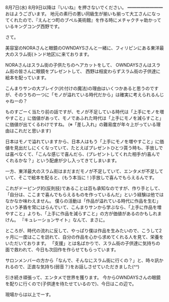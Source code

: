 8月7日(水) 8月9日以降は『いいね』を押さないでください。
━━━━━━━━
おはようございます。
地元の素行の悪い同級生が揃いも揃って大工さんになってくれたので、『えんとつ町のブペル美術館』を作る時にメチャクチャ助かっているキングコング西野です。

さて。

美容室のNORAさんと眼鏡のOWNDAYSさんと一緒に、フィリピンにある東洋最大のスラム街(トンド地区)に来ております。

NORAさんはスラム街の子供たちのヘアカットをして、
OWNDAYSさんはスラム街の皆さんに眼鏡をプレゼントして、
西野は相変わらずスラム街の子供達に絵本を配っています。

こんまりサンの大ブレイク(片付けの魔法)の理由はいくつかあると思うのですが、そのうちの一つに「モノが溢れている時代だから」は確実に考えられるんじゃねーの？

ものすごーく当たり前の話ですが、モノが不足している時代は「上手にモノを増やすこと」に価値があって、モノであふれた時代は「上手にモノを減らすこと」に価値が出てくるわけですね。
(※「差し入れ」の難易度が年々上がっている理由はこれだと思います)

日本はモノで溢れていますから、日本人はもう「上手にモノを増やすこと」に価値を見出だしにくくなっていて、たとえばプレゼントひとつ貰う時も、手放しでは喜べなくて、「こんな感じで喜んだら、(プレゼントしてくれた相手が)喜んでくれるかな？」という配慮が少し入ってきてしまいます。

一方、東洋最大のスラム街はまだまだモノが不足していて、エンタメが不足していて、そこで絵本を配ると、(もう本当に！)手放しで喜んでもらえるんです。

これがドーピング的(反則技)であることは百も承知なのですが、作り手として、「自分は、ここまで喜んでもらえるものを作っているんだ」という経験は他ではなかなか味わえません。
僕らの活動は「作品が溢れている時代に作品を生む」という矛盾を常にはらんでいて、こんまりサンから学ぶなら、「上手に作品を増やすこと」よりも、「上手に作品を減らすこと」の方が価値があるのかもしれまけん。
『キュレーションサイト』なんて、まさに。

ところが、時代の流れに反して、やっぱり僕は作品を生みたいので、こうして2ヶ月に一度はここを訪れて、自分の作品を心から求めてくれる人を見て、栄養をいただいております。
「支援」とは名ばかりで、スラム街の子供達に気持ちの面で救われて、今日も次回作を作らせてもらっています。

サロンメンバーの方から「なんで、そんなにスラム街に行くの？」と、時々訊かれるので、正直な気持ち(弱音？)をお話しさせていただきました(*^^*)

引き続き頑張って、エンタメで世界を獲ります。
今からOWNDAYSさんの眼鏡を配りに行くので(子供達を待たせているので)、今日はこの辺で。

現場からは以上でーす。
